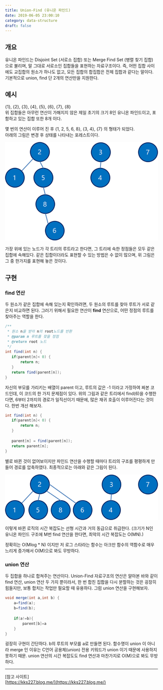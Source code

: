 ```yaml
---
title: Union-Find (유니온 파인드)
date: 2019-06-05 23:00:10
category: data-structure
draft: false
---
```


## 개요

유니온 파인드는 Disjoint Set (서로소 집합) 또는 Merge Find Set (병렬 찾기 집합) 으로 불리며, 말 그대로 서로소인 집합들을 표현하는 자료구조이다. 즉, 어떤 집합 사이에도 교집합의 원소가
하나도 없고, 모든 집합의 합집합은 전체 집합과 같다는 말이다. 기본적으로 union, find 단 2개의 연산만을 지원한다.

## 예시

{1}, {2}, {3}, {4}, {5}, {6}, {7}, {8}   
위 집합들은 아무런 연산이 가해지지 않은 제일 초기의 크기 8인 유니온 파인드이고, 포함하고 있는 집합 또한 8개 이다.

몇 번의 연산이 이루어 진 후 {1, 2, 5, 6, 8}, {3, 4}, {7} 의 형태가 되었다.   
아래의 그림은 변경 후 상태를 나타내는 포레스트이다.

![](images/union-find-forest.png)

가장 위에 있는 노드가 각 트리의 루트라고 한다면, 그 트리에 속한 정점들은 모두 같은 집합에 속해있다. 같은 집합이더라도 표현할 수 있는 방법은 수 없이 많으며, 위 그림은 그 중 한가지를 표현해 놓은 것이다.

## 구현

### find 연산

두 원소가 같은 집합에 속해 있는지 확인하려면, 두 원소의 루트를 찾아 루트가 서로 같은지 비교하면 된다. 그러기 위해서 필요한 연산이 **find** 연산으로, 어떤 정점의 루트를 찾아주는
역할을 한다.

```java
/**
 * 원소 n을 받아 n의 root노드를 반환
 * @param n 루트를 찾을 정점
 * @return root 노드
 */
int find(int n) {
   if(parent[n]< 0) {
       return n;
   }
   return find(parent[n]);
}
```

자신의 부모를 가리키는 배열이 parent 이고, 루트의 값은 -1 이라고 가정하여 짜본 코드인데, 이 코드의 한 가지 문제점이 있다. 위의 그림과 같은 트리에서 find(6)을 수행한다면, 6부터 2까지의 경로가 일직선이기 때문에, 많은
재귀 호출이 이루어진다는 것이다. 한번 개선 해보자.

```java
int find(int n) {
   if(parent[n]< 0) {
       return n;
   }
   
   parent[n] = find(parent[n]);
   return parent[n];
}
```

별로 바뀐 것이
없어보이지만 파인드 연산을 수행할 때마다 트리의 구조를 평평하게 만들어 경로를 압축하였다. 최종적으로는 아래와 같은 그림이 된다.

![](images/union-find-forest2.png)

이렇게 바뀐 로직의 시간 복잡도는 선형 시간과 거의 동급으로 취급한다.
(크기가 N인 유니온 파인드 구조에 M번 find 연산을 한다면, 최악의 시간 복잡도는 O(MN).)

정확히는 O(Mlog * N) 이지만 저 로그 스타라는 함수는 아크만 함수의 역함수로 매우 느리게 증가해서 O(M)으로 봐도 무방하다.

### union 연산

두 집합을 하나로 합쳐주는 연산이다. Union-Find 자료구조의 연산은 알아본 바와 같이 find 연산, union 연산 두 가지 뿐이라서, 한 번 합친 집합을 다시 분할하는 것은 굉장히 힘들지만, 보통 합치는 작업만 필요할 때 유용하다. 그럼 union 연산을 구현해보자.

```java
void merge(int a,int b) {
    a=find(a);
    b=find(b);
    
    if(a!=b){
        parent[b]=a
    }
}
```

굉장히 구현이 간단하다. b의 루트의 부모를 a로 만들면 된다. 함수명이 union 이 아니라 merge 인 이유는 C언어 공용체(union) 전용 키워드가 union 이기 때문에 사용하지 못하기 때문. union 연산의 시간 복잡도도 find 연산과 마찬가지로 O(M)으로 봐도 무방하다.

--- 

[참고 사이트]   
[https://kks227.blog.me/](https://kks227.blog.me/)

